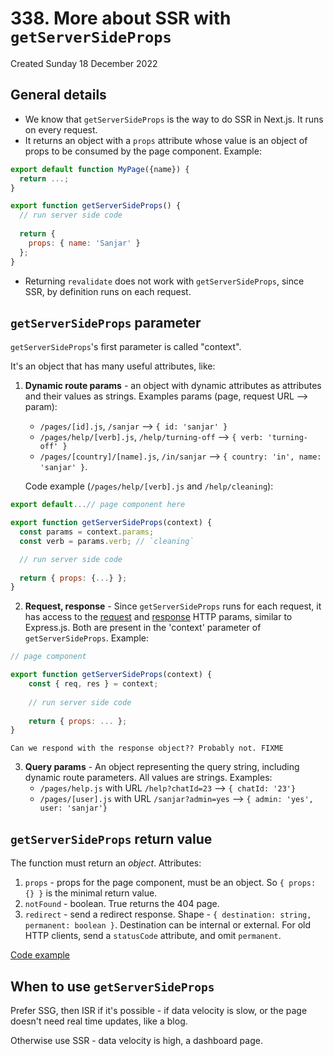 # 338. More about SSR with `getServerSideProps`
Created Sunday 18 December 2022

## General details
- We know that `getServerSideProps` is the way to do SSR in Next.js. It runs on every request.
- It returns an object with a `props` attribute whose value is an object of props to be consumed by the page component. Example:
```js
export default function MyPage({name}) {
  return ...;
}

export function getServerSideProps() {
  // run server side code
  
  return {
    props: { name: 'Sanjar' }
  };
}
```
- Returning `revalidate` does not work with `getServerSideProps`, since SSR, by definition runs on each request.


## `getServerSideProps` parameter
`getServerSideProps`'s first parameter is called "context".

It's an object that has many useful attributes, like:
1. **Dynamic route params** - an object with dynamic attributes as attributes and their values as strings. Examples params (page, request URL --> param):
   - `/pages/[id].js`, `/sanjar` --> `{ id: 'sanjar' }`
   - `/pages/help/[verb].js`, `/help/turning-off` --> `{ verb: 'turning-off' }`
   - `/pages/[country]/[name].js`, `/in/sanjar` --> `{ country: 'in', name: 'sanjar' }`.
   
	Code example (`/pages/help/[verb].js` and `/help/cleaning`):
 ```js
 export default...// page component here

 export function getServerSideProps(context) {
   const params = context.params;
   const verb = params.verb; // `cleaning`

   // run server side code
   
   return { props: {...} };
 }
 ```
2. **Request, response** - Since `getServerSideProps` runs for each request, it has access to the [request](https://nodejs.org/api/http.html#http_class_http_incomingmessage) and [response](https://nodejs.org/api/http.html#http_class_http_serverresponse) HTTP params, similar to Express.js. Both are present in the 'context' parameter of `getServerSideProps`. Example:
```js
// page component

export function getServerSideProps(context) {
	const { req, res } = context;
	
	// run server side code
	
	return { props: ... };
}
```
	Can we respond with the response object?? Probably not. FIXME
3. **Query params** - An object representing the query string, including dynamic route parameters. All values are strings. Examples:
	- `/pages/help.js` with URL `/help?chatId=23` --> `{ chatId: '23'}`
	- `/pages/[user].js` with URL `/sanjar?admin=yes` --> `{ admin: 'yes', user: 'sanjar'}`


## `getServerSideProps` return value
The function must return an *object*. Attributes:
1. `props` - props for the page component, must be an object. So `{ props: {} }` is the minimal return value.
2. `notFound` - boolean. True returns the 404 page.
3. `redirect` - send a redirect response. Shape - `{ destination: string, permanent: boolean }`. Destination can be internal or external. For old HTTP clients, send a `statusCode` attribute, and omit `permanent`.

[Code example](https://github.com/exemplar-codes/nextjs-first-realistic-tutorial/commit/10d26ba4876d4ba1243c8adb0839b347afb24a30)


## When to use `getServerSideProps`
Prefer SSG, then ISR if it's possible - if data velocity is slow, or the page doesn't need real time updates, like a blog. 

Otherwise use SSR - data velocity is high, a dashboard page.